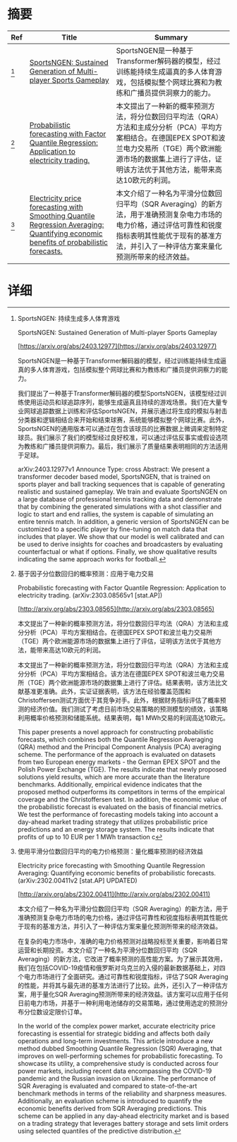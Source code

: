# 摘要

| Ref | Title | Summary |
| --- | --- | --- |
| [^1] | [SportsNGEN: Sustained Generation of Multi-player Sports Gameplay](https://arxiv.org/abs/2403.12977) | SportsNGEN是一种基于Transformer解码器的模型，经过训练能持续生成逼真的多人体育游戏，包括模拟整个网球比赛和为教练和广播员提供洞察力的能力。 |
| [^2] | [Probabilistic forecasting with Factor Quantile Regression: Application to electricity trading.](http://arxiv.org/abs/2303.08565) | 本文提出了一种新的概率预测方法，将分位数回归平均法（QRA）方法和主成分分析（PCA）平均方案相结合。在德国EPEX SPOT和波兰电力交易所（TGE）两个欧洲能源市场的数据集上进行了评估，证明该方法优于其他方法，能带来高达10欧元的利润。 |
| [^3] | [Electricity price forecasting with Smoothing Quantile Regression Averaging: Quantifying economic benefits of probabilistic forecasts.](http://arxiv.org/abs/2302.00411) | 本文介绍了一种名为平滑分位数回归平均（SQR Averaging）的新方法，用于准确预测复杂电力市场的电力价格，通过评估可靠性和锐度指标表明其性能优于现有的基准方法，并引入了一种评估方案来量化预测所带来的经济效益。 |

# 详细

[^1]: SportsNGEN: 持续生成多人体育游戏

    SportsNGEN: Sustained Generation of Multi-player Sports Gameplay

    [https://arxiv.org/abs/2403.12977](https://arxiv.org/abs/2403.12977)

    SportsNGEN是一种基于Transformer解码器的模型，经过训练能持续生成逼真的多人体育游戏，包括模拟整个网球比赛和为教练和广播员提供洞察力的能力。

    

    我们提出了一种基于Transformer解码器的模型SportsNGEN，该模型经过训练使用运动员和球追踪序列，能够生成逼真且持续的游戏场景。我们在大量专业网球追踪数据上训练和评估SportsNGEN，并展示通过将生成的模拟与射击分类器和逻辑相结合来开始和结束球赛，系统能够模拟整个网球比赛。此外，SportsNGEN的通用版本可以通过在包含该球员的比赛数据上微调来定制特定球员。我们展示了我们的模型经过良好校准，可以通过评估反事实或假设选项为教练和广播员提供洞察力。最后，我们展示了质量结果表明相同的方法适用于足球。

    arXiv:2403.12977v1 Announce Type: cross  Abstract: We present a transformer decoder based model, SportsNGEN, that is trained on sports player and ball tracking sequences that is capable of generating realistic and sustained gameplay. We train and evaluate SportsNGEN on a large database of professional tennis tracking data and demonstrate that by combining the generated simulations with a shot classifier and logic to start and end rallies, the system is capable of simulating an entire tennis match. In addition, a generic version of SportsNGEN can be customized to a specific player by fine-tuning on match data that includes that player. We show that our model is well calibrated and can be used to derive insights for coaches and broadcasters by evaluating counterfactual or what if options. Finally, we show qualitative results indicating the same approach works for football.
    
[^2]: 基于因子分位数回归的概率预测：应用于电力交易

    Probabilistic forecasting with Factor Quantile Regression: Application to electricity trading. (arXiv:2303.08565v1 [stat.AP])

    [http://arxiv.org/abs/2303.08565](http://arxiv.org/abs/2303.08565)

    本文提出了一种新的概率预测方法，将分位数回归平均法（QRA）方法和主成分分析（PCA）平均方案相结合。在德国EPEX SPOT和波兰电力交易所（TGE）两个欧洲能源市场的数据集上进行了评估，证明该方法优于其他方法，能带来高达10欧元的利润。

    

    本文提出了一种新的概率预测方法，将分位数回归平均法（QRA）方法和主成分分析（PCA）平均方案相结合。该方法在德国EPEX SPOT和波兰电力交易所（TGE）两个欧洲能源市场的数据集上进行了评估。结果表明，该方法比文献基准更准确。此外，实证证据表明，该方法在经验覆盖范围和Christoffersen测试方面优于其竞争对手。此外，根据财务指标评估了概率预测的经济价值。我们测试了考虑日前市场交易策略的预测模型的绩效，该策略利用概率价格预测和储能系统。结果表明，每1 MWh交易的利润高达10欧元。

    This paper presents a novel approach for constructing probabilistic forecasts, which combines both the Quantile Regression Averaging (QRA) method and the Principal Component Analysis (PCA) averaging scheme. The performance of the approach is evaluated on datasets from two European energy markets - the German EPEX SPOT and the Polish Power Exchange (TGE). The results indicate that newly proposed solutions yield results, which are more accurate than the literature benchmarks. Additionally, empirical evidence indicates that the proposed method outperforms its competitors in terms of the empirical coverage and the Christoffersen test. In addition, the economic value of the probabilistic forecast is evaluated on the basis of financial metrics. We test the performance of forecasting models taking into account a day-ahead market trading strategy that utilizes probabilistic price predictions and an energy storage system. The results indicate that profits of up to 10 EUR per 1 MWh transaction c
    
[^3]: 使用平滑分位数回归平均的电力价格预测：量化概率预测的经济效益

    Electricity price forecasting with Smoothing Quantile Regression Averaging: Quantifying economic benefits of probabilistic forecasts. (arXiv:2302.00411v2 [stat.AP] UPDATED)

    [http://arxiv.org/abs/2302.00411](http://arxiv.org/abs/2302.00411)

    本文介绍了一种名为平滑分位数回归平均（SQR Averaging）的新方法，用于准确预测复杂电力市场的电力价格，通过评估可靠性和锐度指标表明其性能优于现有的基准方法，并引入了一种评估方案来量化预测所带来的经济效益。

    

    在复杂的电力市场中，准确的电力价格预测对战略投标至关重要，影响着日常运营和长期投资。本文介绍了一种名为平滑分位数回归平均（SQR Averaging）的新方法，它改进了概率预测的高性能方案。为了展示其效用，我们在包括COVID-19疫情和俄罗斯对乌克兰的入侵的最新数据基础上，对四个电力市场进行了全面研究。通过可靠性和锐度指标，评估了SQR Averaging的性能，并将其与最先进的基准方法进行了比较。此外，还引入了一种评估方案，用于量化SQR Averaging预测所带来的经济效益。该方案可以应用于任何日前电力市场，并基于一种利用电池储存的交易策略，通过使用选定的预测分布分位数设定限价订单。

    In the world of the complex power market, accurate electricity price forecasting is essential for strategic bidding and affects both daily operations and long-term investments. This article introduce a new method dubbed Smoothing Quantile Regression (SQR) Averaging, that improves on well-performing schemes for probabilistic forecasting. To showcase its utility, a comprehensive study is conducted across four power markets, including recent data encompassing the COVID-19 pandemic and the Russian invasion on Ukraine. The performance of SQR Averaging is evaluated and compared to state-of-the-art benchmark methods in terms of the reliability and sharpness measures. Additionally, an evaluation scheme is introduced to quantify the economic benefits derived from SQR Averaging predictions. This scheme can be applied in any day-ahead electricity market and is based on a trading strategy that leverages battery storage and sets limit orders using selected quantiles of the predictive distribution. 
    

